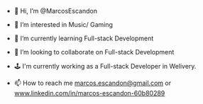 - 👋 Hi, I’m @MarcosEscandon
- 👀 I’m interested in Music/ Gaming
- 🌱 I’m currently learning Full-stack Development
- 💞️ I’m looking to collaborate on Full-stack Development

- 🕹  I'm currently working as a Full-stack Developer in Welivery.

- 📫 How to reach me marcos.escandon@gmail.com or
www.linkedin.com/in/marcos-escandon-60b80289

<!---
MarcosEscandon/MarcosEscandon is a ✨ special ✨ repository because its `README.md` (this file) appears on your GitHub profile.
You can click the Preview link to take a look at your changes.
--->
